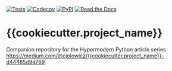 [![Tests](https://github.com/{{cookiecutter.github_user}}/{{cookiecutter.project_name}}/workflows/Tests/badge.svg)](https://github.com/{{cookiecutter.github_user}}/{{cookiecutter.project_name}}/actions?workflow=Tests)
[![Codecov](https://codecov.io/gh/{{cookiecutter.github_user}}/{{cookiecutter.project_name}}/branch/master/graph/badge.svg)](https://codecov.io/gh/{{cookiecutter.github_user}}/{{cookiecutter.project_name}})
[![PyPI](https://img.shields.io/pypi/v/{{cookiecutter.project_name}}.svg)](https://pypi.org/project/{{cookiecutter.project_name}}/)
[![Read the Docs](https://readthedocs.org/projects/{{cookiecutter.project_name}}/badge/)](https://{{cookiecutter.project_name}}.readthedocs.io/)

# {{cookiecutter.project_name}}

Companion repository for the Hypermodern Python article series<br>
https://medium.com/@cjolowicz/{{cookiecutter.project_name}}-d44485d9d769
